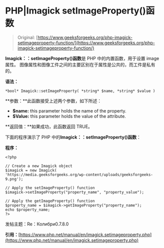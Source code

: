 # PHP|Imagick setImageProperty()函数

> Original: [https://www.geeksforgeeks.org/php-imagick-setimageproperty-function/](https://www.geeksforgeeks.org/php-imagick-setimageproperty-function/)

**Imagick：：setImageProperty()函数**是 PHP 中的内置函数，用于设置 image 属性。 图像属性和图像工件之间的主要区别在于属性是公共的，而工件是私有的。

**语法：**

```
*bool* Imagick::setImageProperty( *string* $name, *string* $value )
```

**参数：**此函数接受上述两个参数，如下所述：

*   **$name:** this parameter holds the name of the property.
*   **$Value:** this parameter holds the value of the attribute.

**返回值：**如果成功，此函数返回 TRUE。

下面的程序演示了 PHP 中的**Imagick：：setImageProperty()函数**：

**程序：**

```
<?php

// Create a new Imagick object
$imagick = new Imagick(
'https://media.geeksforgeeks.org/wp-content/uploads/geeksforgeeks-9.png');

// Apply the setImageProperty() function
$imagick->setImageProperty("property_name", "property_value");

// Apply the getImageProperty() function
$property_name = $imagick->getImageProperty("property_name");
echo $property_name;
?>
```

发帖主题：Re：Колибри0.7.8.0

**引用：**[https://www.php.net/manual/en/imagick.setimageproperty.php](https://www.php.net/manual/en/imagick.setimageproperty.php)